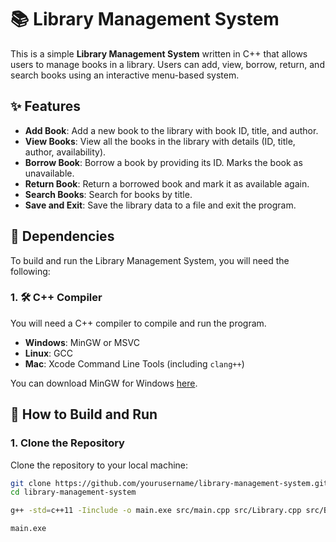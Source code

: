 # 📚 Library Management System

This is a simple **Library Management System** written in C++ that allows users to manage books in a library. Users can add, view, borrow, return, and search books using an interactive menu-based system.

## ✨ Features

- **Add Book**: Add a new book to the library with book ID, title, and author.
- **View Books**: View all the books in the library with details (ID, title, author, availability).
- **Borrow Book**: Borrow a book by providing its ID. Marks the book as unavailable.
- **Return Book**: Return a borrowed book and mark it as available again.
- **Search Books**: Search for books by title.
- **Save and Exit**: Save the library data to a file and exit the program.

## 🔧 Dependencies

To build and run the Library Management System, you will need the following:

### 1. 🛠 C++ Compiler
You will need a C++ compiler to compile and run the program.

- **Windows**: MinGW or MSVC
- **Linux**: GCC
- **Mac**: Xcode Command Line Tools (including `clang++`)

You can download MinGW for Windows [here](https://sourceforge.net/projects/mingw/).

## 🚀 How to Build and Run

### 1. Clone the Repository

Clone the repository to your local machine:

```bash
git clone https://github.com/yourusername/library-management-system.git
cd library-management-system

g++ -std=c++11 -Iinclude -o main.exe src/main.cpp src/Library.cpp src/Book.cpp

main.exe
